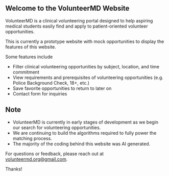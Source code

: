 ## Welcome to the VolunteerMD Website

VolunteerMD is a clinical volunteering portal designed to help aspiring medical students easily find and apply to patient-oriented volunteer opportunities.

This is currently a prototype website with mock opportunities to display the features of this website.

Some features include
- Filter clinical volunteering opportunities by subject, location, and time commitment
- View requirements and prerequisites of volunteering opportunities (e.g. Police Background Check, 18+, etc.)
- Save favorite opportunities to return to later on
- Contact form for inquiries

## Note
- VolunteerMD is currently in early stages of development as we begin our search for volunteering opportunities.
- We are continuing to build the algorithms required to fully power the matching process.
- The majority of the coding behind this website was AI generated.

For questions or feedback, please reach out at volunteermd.org@gmail.com.

Thanks!

